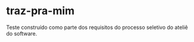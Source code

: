 # traz-pra-mim
Teste construído como parte dos requisitos do processo seletivo do ateliê do software.
